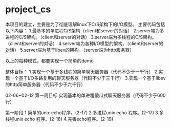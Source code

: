 # project_cs
本项目的建立，主要是为了彻底理解linux下C/S架构下的I/O模型。
主要代码包括以下内容：
1.最基本的单进程C/S架构（client和server的对话）
2.server端为多进程的C/S架构。（client和server的对话）
3.server端为多线程的C/S架构。（client和server的对话）
4.server端为各种I/O模型的架构。（client和server的对话）
5.server端为基于libev的架构。（server端为http服务器）

以上的每种模式，都要实现一个简单的demo

整体目标：
1.实现一个基于多线程的简单聊天服务器（代码不少于一千行）
2.实现一个基于I/O多路复用的聊天服务器（代码不少于三千行）
3.实现一个基于libev的http简单服务器（代码不少于六千行）

02-06~02-12 第一周目标
实现基本的单进程傻瓜式聊天服务器（代码不少于600行）

第一阶段
1.简单的unix echo程序。(2-17)
2.多进程unix echo 程序。(2-17)
3.多线程unix echo 程序。(2-18)
4.完善echo程序。(2-19)

